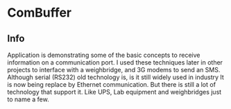 # ComBuffer
## Info
Application is demonstrating some of the basic concepts to receive information on a communication port.
I used these techniques later in other projects to interface with a weighbridge, and 3G modems to send an SMS. Although serial (RS232) old technology is, is it still widely used in industry It is now being replace by Ethernet communication. But there is still a lot of technology that support it. Like UPS, Lab equipment and weighbridges just to name a few.   
